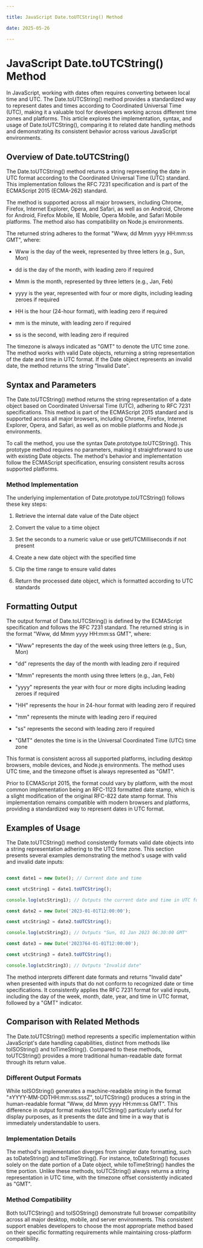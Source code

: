 ```yaml
---

title: JavaScript Date.toUTCString() Method

date: 2025-05-26

---
```



# JavaScript Date.toUTCString() Method

In JavaScript, working with dates often requires converting between local time and UTC. The Date.toUTCString() method provides a standardized way to represent dates and times according to Coordinated Universal Time (UTC), making it a valuable tool for developers working across different time zones and platforms. This article explores the implementation, syntax, and usage of Date.toUTCString(), comparing it to related date handling methods and demonstrating its consistent behavior across various JavaScript environments.


## Overview of Date.toUTCString()

The Date.toUTCString() method returns a string representing the date in UTC format according to the Coordinated Universal Time (UTC) standard. This implementation follows the RFC 7231 specification and is part of the ECMAScript 2015 (ECMA-262) standard.

The method is supported across all major browsers, including Chrome, Firefox, Internet Explorer, Opera, and Safari, as well as on Android, Chrome for Android, Firefox Mobile, IE Mobile, Opera Mobile, and Safari Mobile platforms. The method also has compatibility on Node.js environments.

The returned string adheres to the format "Www, dd Mmm yyyy HH:mm:ss GMT", where:

- Www is the day of the week, represented by three letters (e.g., Sun, Mon)

- dd is the day of the month, with leading zero if required

- Mmm is the month, represented by three letters (e.g., Jan, Feb)

- yyyy is the year, represented with four or more digits, including leading zeroes if required

- HH is the hour (24-hour format), with leading zero if required

- mm is the minute, with leading zero if required

- ss is the second, with leading zero if required

The timezone is always indicated as "GMT" to denote the UTC time zone. The method works with valid Date objects, returning a string representation of the date and time in UTC format. If the Date object represents an invalid date, the method returns the string "Invalid Date".


## Syntax and Parameters

The Date.toUTCString() method returns the string representation of a date object based on Coordinated Universal Time (UTC), adhering to RFC 7231 specifications. This method is part of the ECMAScript 2015 standard and is supported across all major browsers, including Chrome, Firefox, Internet Explorer, Opera, and Safari, as well as on mobile platforms and Node.js environments.

To call the method, you use the syntax Date.prototype.toUTCString(). This prototype method requires no parameters, making it straightforward to use with existing Date objects. The method's behavior and implementation follow the ECMAScript specification, ensuring consistent results across supported platforms.


### Method Implementation

The underlying implementation of Date.prototype.toUTCString() follows these key steps:

1. Retrieve the internal date value of the Date object

2. Convert the value to a time object

3. Set the seconds to a numeric value or use getUTCMilliseconds if not present

4. Create a new date object with the specified time

5. Clip the time range to ensure valid dates

6. Return the processed date object, which is formatted according to UTC standards


## Formatting Output

The output format of Date.toUTCString() is defined by the ECMAScript specification and follows the RFC 7231 standard. The returned string is in the format "Www, dd Mmm yyyy HH:mm:ss GMT", where:

- "Www" represents the day of the week using three letters (e.g., Sun, Mon)

- "dd" represents the day of the month with leading zero if required

- "Mmm" represents the month using three letters (e.g., Jan, Feb)

- "yyyy" represents the year with four or more digits including leading zeroes if required

- "HH" represents the hour in 24-hour format with leading zero if required

- "mm" represents the minute with leading zero if required

- "ss" represents the second with leading zero if required

- "GMT" denotes the time is in the Universal Coordinated Time (UTC) time zone

This format is consistent across all supported platforms, including desktop browsers, mobile devices, and Node.js environments. The method uses UTC time, and the timezone offset is always represented as "GMT".

Prior to ECMAScript 2015, the format could vary by platform, with the most common implementation being an RFC-1123 formatted date stamp, which is a slight modification of the original RFC-822 date stamp format. This implementation remains compatible with modern browsers and platforms, providing a standardized way to represent dates in UTC format.


## Examples of Usage

The Date.toUTCString() method consistently formats valid date objects into a string representation adhering to the UTC time zone. This section presents several examples demonstrating the method's usage with valid and invalid date inputs:

```javascript

const date1 = new Date(); // Current date and time

const utcString1 = date1.toUTCString();

console.log(utcString1); // Outputs the current date and time in UTC format

const date2 = new Date('2023-01-01T12:00:00');

const utcString2 = date2.toUTCString();

console.log(utcString2); // Outputs "Sun, 01 Jan 2023 06:30:00 GMT"

const date3 = new Date('2023764-01-01T12:00:00');

const utcString3 = date3.toUTCString();

console.log(utcString3); // Outputs "Invalid date"

```

The method interprets different date formats and returns "Invalid date" when presented with inputs that do not conform to recognized date or time specifications. It consistently applies the RFC 7231 format for valid inputs, including the day of the week, month, date, year, and time in UTC format, followed by a "GMT" indicator.


## Comparison with Related Methods

The Date.toUTCString() method represents a specific implementation within JavaScript's date handling capabilities, distinct from methods like toISOString() and toTimeString(). Compared to these methods, toUTCString() provides a more traditional human-readable date format through its return value.


### Different Output Formats

While toISOString() generates a machine-readable string in the format "±YYYY-MM-DDTHH:mm:ss.sssZ", toUTCString() produces a string in the human-readable format "Www, dd Mmm yyyy HH:mm:ss GMT". This difference in output format makes toUTCString() particularly useful for display purposes, as it presents the date and time in a way that is immediately understandable to users.


### Implementation Details

The method's implementation diverges from simpler date formatting, such as toDateString() and toTimeString(). For instance, toDateString() focuses solely on the date portion of a Date object, while toTimeString() handles the time portion. Unlike these methods, toUTCString() always returns a string representation in UTC time, with the timezone offset consistently indicated as "GMT".


### Method Compatibility

Both toUTCString() and toISOString() demonstrate full browser compatibility across all major desktop, mobile, and server environments. This consistent support enables developers to choose the most appropriate method based on their specific formatting requirements while maintaining cross-platform compatibility.

